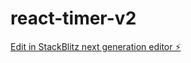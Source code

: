 # react-timer-v2

[Edit in StackBlitz next generation editor ⚡️](https://stackblitz.com/~/github.com/biancashiromoto/react-timer-v2)